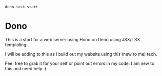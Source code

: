 ```
deno task start
```

# Dono
This is a start for a web server using Hono on Deno using JSX/TSX templating.

I will be adding to this as I build out my website using this (new to me) tech.

Feel free to grab it for your self or point out errors in my code. I am new to this and 
need help :)



